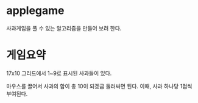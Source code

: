 # applegame
 사과게임을 풀 수 있는 알고리즘을 만들어 보려 한다.

# 게임요약
17x10 그리드에서 1~9로 표시된 사과들이 있다.

마우스를 끌어서 사과의 합이 총 10이 되겠금 둘러싸면 된다. 이때, 사과 하나당 1점씩 부여된다.